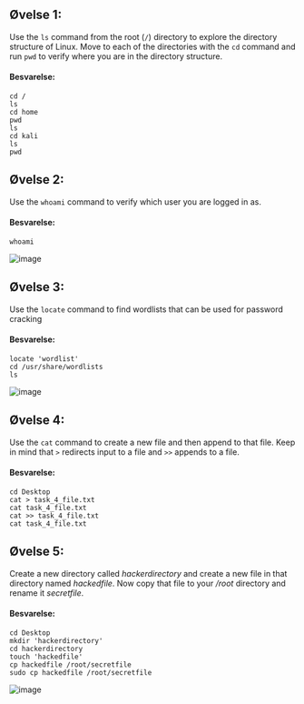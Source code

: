 ## Øvelse 1:
Use the ```ls``` command from the root (```/```) directory to explore the directory 
structure of Linux. Move to each of the directories with the ```cd``` command 
and run ```pwd``` to verify where you are in the directory structure.

#### Besvarelse:
   
```shell
cd /  
ls  
cd home  
pwd  
ls  
cd kali  
ls  
pwd  
```

## Øvelse 2:  
Use the ```whoami``` command to verify which user you are logged in as.

#### Besvarelse:

```shell
whoami
```
![image](https://user-images.githubusercontent.com/70659124/216373028-0960f093-470f-4408-a054-132fa5607131.png)


## Øvelse 3:
Use the ```locate``` command to find wordlists that can be used for password 
cracking

#### Besvarelse:

```shell
locate 'wordlist'
cd /usr/share/wordlists
ls
```
![image](https://user-images.githubusercontent.com/70659124/216372815-8cb79a6e-0c86-4c11-84ee-734cf557bd84.png)

## Øvelse 4:
Use the ```cat``` command to create a new file and then append to that file. 
Keep in mind that ```>``` redirects input to a file and ```>>``` appends to a file.

#### Besvarelse:

```shell
cd Desktop
cat > task_4_file.txt
cat task_4_file.txt
cat >> task_4_file.txt
cat task_4_file.txt
```

## Øvelse 5:
Create a new directory called *hackerdirectory* and create a new file in 
that directory named *hackedfile*. Now copy that file to your */root* directory 
and rename it *secretfile*.

#### Besvarelse:

```shell
cd Desktop
mkdir 'hackerdirectory'
cd hackerdirectory
touch 'hackedfile'
cp hackedfile /root/secretfile
sudo cp hackedfile /root/secretfile
```

![image](https://user-images.githubusercontent.com/70659124/216771639-a50f2be3-906f-48bc-9831-30637a66a6a1.png)




